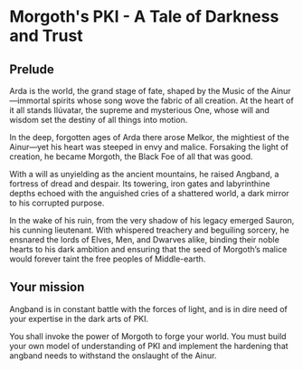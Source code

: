 # Morgoth's PKI - A Tale of Darkness and Trust

## Prelude

Arda is the world, the grand stage of fate, shaped by the Music of the Ainur—immortal spirits whose song wove the fabric of all creation. At the heart of it all stands Ilúvatar, the supreme and mysterious One, whose will and wisdom set the destiny of all things into motion.

In the deep, forgotten ages of Arda there arose Melkor, the mightiest of the Ainur—yet his heart was steeped in envy and malice. Forsaking the light of creation, he became Morgoth, the Black Foe of all that was good.

With a will as unyielding as the ancient mountains, he raised Angband, a fortress of dread and despair. Its towering, iron gates and labyrinthine depths echoed with the anguished cries of a shattered world, a dark mirror to his corrupted purpose.

In the wake of his ruin, from the very shadow of his legacy emerged Sauron, his cunning lieutenant. With whispered treachery and beguiling sorcery, he ensnared the lords of Elves, Men, and Dwarves alike, binding their noble hearts to his dark ambition and ensuring that the seed of Morgoth’s malice would forever taint the free peoples of Middle-earth.

## Your mission

Angband is in constant battle with the forces of light, and is in dire need of your expertise in the dark arts of PKI.

You shall invoke the power of Morgoth to forge your world. You must build your own model of understanding of PKI and implement the hardening that angband needs to withstand the onslaught of the Ainur.
